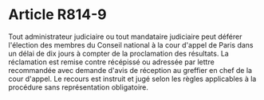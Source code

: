# Article R814-9

Tout administrateur judiciaire ou tout mandataire judiciaire peut déférer l'élection des membres du Conseil national à la cour d'appel de Paris dans un délai de dix jours à compter de la proclamation des résultats. La réclamation est remise contre récépissé ou adressée par lettre recommandée avec demande d'avis de réception au greffier en chef de la cour d'appel. Le recours est instruit et jugé selon les règles applicables à la procédure sans représentation obligatoire.